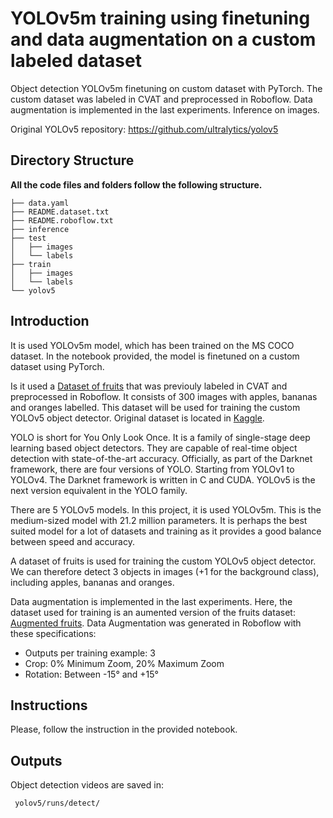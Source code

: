 # YOLOv5m training using finetuning and data augmentation on a custom labeled dataset

Object detection YOLOv5m finetuning on custom dataset with PyTorch. The custom dataset was labeled in CVAT and preprocessed in Roboflow. Data augmentation is implemented in the last experiments. Inference on images.

Original YOLOv5 repository:
https://github.com/ultralytics/yolov5

## Directory Structure

**All the code files and folders follow the following structure.**

```
├── data.yaml
├── README.dataset.txt
├── README.roboflow.txt
├── inference
├── test
│   ├── images
│   └── labels
├── train
│   ├── images
│   └── labels
└── yolov5
```

## Introduction

It is used YOLOv5m model, which has been trained on the MS COCO dataset. In the notebook provided, the model is finetuned on a custom dataset using PyTorch. 

Is it used a <a href="https://app.roboflow.com/ds/ReliRzR2PO?key=INYILG4hU7" target="_blank">Dataset of fruits</a> that was previouly labeled in CVAT and preprocessed in Roboflow. It consists of 300 images with apples, bananas and oranges labelled. This dataset will be used for training the custom YOLOv5 object detector. Original dataset is located in <a href="https://www.kaggle.com/datasets/mbkinaci/fruit-images-for-object-detection" target="_blank">Kaggle</a>.

YOLO is short for You Only Look Once. It is a family of single-stage deep learning based object detectors. They are capable of real-time object detection with state-of-the-art accuracy. Officially, as part of the Darknet framework, there are four versions of YOLO. Starting from YOLOv1 to YOLOv4. The Darknet framework is written in C and CUDA. YOLOv5 is the next version equivalent in the YOLO family. 

There are 5 YOLOv5 models. In this project, it is used YOLOv5m. This is the medium-sized model with 21.2 million parameters. It is perhaps the best suited model for a lot of datasets and training as it provides a good balance between speed and accuracy.

A dataset of fruits is used for training the custom YOLOv5 object detector. We can therefore detect 3 objects in images (+1 for the background class), including apples, bananas and oranges.

Data augmentation is implemented in the last experiments. Here, the dataset used for training is an aumented version of the fruits dataset: <a href="https://app.roboflow.com/ds/w115d8mw7V?key=H7V9pu9bcS" target="_blank">Augmented fruits</a>. Data Augmentation was generated in Roboflow with these specifications:
- Outputs per training example: 3
- Crop: 0% Minimum Zoom, 20% Maximum Zoom
- Rotation: Between -15° and +15°


## Instructions

Please, follow the instruction in the provided notebook.


## Outputs

Object detection videos are saved in:
```
 yolov5/runs/detect/
 ```
